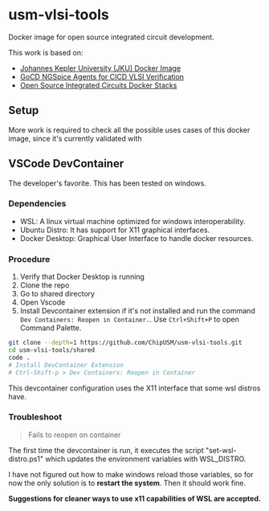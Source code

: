 # usm-vlsi-tools

Docker image for open source integrated circuit development.

This work is based on:

- [Johannes Kepler University (JKU) Docker Image](https://github.com/iic-jku/IIC-OSIC-TOOLS/tree/main)
- [GoCD NGSpice Agents for CICD VLSI Verification](https://github.com/akiles-esta-usado/bouquet-basic-ngspice)
- [Open Source Integrated Circuits Docker Stacks](https://github.com/ChipUSM/osic-stacks)

## Setup

More work is required to check all the possible uses cases of this docker image, since it's currently validated with 

## VSCode DevContainer

The developer's favorite. This has been tested on windows.

### Dependencies

- WSL: A linux virtual machine optimized for windows interoperability.
- Ubuntu Distro: It has support for X11 graphical interfaces.
- Docker Desktop: Graphical User Interface to handle docker resources.


### Procedure

1. Verify that Docker Desktop is running
2. Clone the repo 
3. Go to shared directory
4. Open Vscode 
5. Install Devcontainer extension if it's not installed and run the command `Dev Containers: Reopen in Container.`. Use `Ctrl+Shift+P` to open Command Palette.

~~~bash
git clone --depth=1 https://github.com/ChipUSM/usm-vlsi-tools.git
cd usm-vlsi-tools/shared
code .
# Install DevContainer Extension
# Ctrl-Shift-p > Dev Containers: Reopen in Container
~~~

This devcontainer configuration uses the X11 interface that some wsl distros have.

### Troubleshoot

> Fails to reopen on container

The first time the devcontainer is run, it executes the script "set-wsl-distro.ps1" which updates the environment variables with WSL_DISTRO.

I have not figured out how to make windows reload those variables, so for now the only solution is to **restart the system**. Then it should work fine.

**Suggestions for cleaner ways to use x11 capabilities of WSL are accepted.**
